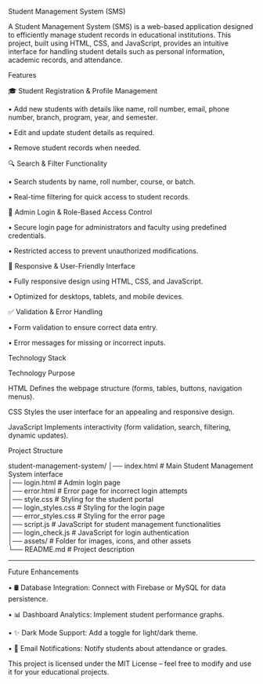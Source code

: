 
Student Management System (SMS)

A Student Management System (SMS) is a web-based application designed to efficiently manage student records in educational institutions. This project, built using HTML, CSS, and JavaScript, provides an intuitive interface for handling student details such as personal information, academic records, and attendance.

Features

🎓 Student Registration & Profile Management

•	Add new students with details like name, roll number, email, phone number, branch, program, year, and semester.

•	Edit and update student details as required.

•	Remove student records when needed.

🔍 Search & Filter Functionality

•	Search students by name, roll number, course, or batch.

•	Real-time filtering for quick access to student records.

🔐 Admin Login & Role-Based Access Control

•	Secure login page for administrators and faculty using predefined credentials.

•	Restricted access to prevent unauthorized modifications.

📱 Responsive & User-Friendly Interface

•	Fully responsive design using HTML, CSS, and JavaScript.

•	Optimized for desktops, tablets, and mobile devices.

✅ Validation & Error Handling

•	Form validation to ensure correct data entry.

•	Error messages for missing or incorrect inputs.


Technology Stack

Technology	Purpose

HTML	Defines the webpage structure (forms, tables, buttons, navigation menus).

CSS	Styles the user interface for an appealing and responsive design.

JavaScript	Implements interactivity (form validation, search, filtering, dynamic updates).


Project Structure

student-management-system/
│── index.html           # Main Student Management System interface  
│── login.html           # Admin login page  
│── error.html           # Error page for incorrect login attempts  
│── style.css            # Styling for the student portal  
│── login_styles.css     # Styling for the login page  
│── error_styles.css     # Styling for the error page  
│── script.js            # JavaScript for student management functionalities  
│── login_check.js       # JavaScript for login authentication  
│── assets/              # Folder for images, icons, and other assets  
└── README.md            # Project description  

________________________________________
Future Enhancements

•	🛢 Database Integration: Connect with Firebase or MySQL for data persistence.

•	📊 Dashboard Analytics: Implement student performance graphs.

•	✨ Dark Mode Support: Add a toggle for light/dark theme.

•	📧 Email Notifications: Notify students about attendance or grades.

This project is licensed under the MIT License – feel free to modify and use it for your educational projects.


